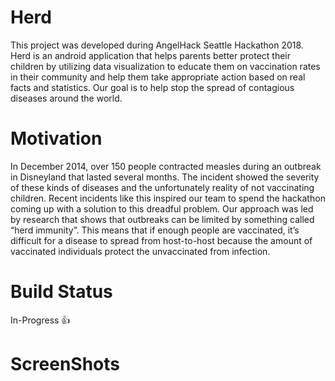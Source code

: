 # Herd
This project was developed during AngelHack Seattle Hackathon 2018. Herd is an android application that helps parents better protect their children by utilizing data visualization to educate them on vaccination rates in their community and help them take appropriate action based on real facts and statistics. Our goal is to help stop the spread of contagious diseases around the world. 
# Motivation
In December 2014, over 150 people contracted measles during an outbreak in Disneyland that lasted several months. The incident showed the severity of these kinds of diseases and the unfortunately reality of not vaccinating children. Recent incidents like this inspired our team to spend the hackathon coming up with a solution to this dreadful problem. Our approach was led by research that shows that outbreaks can be limited by something called “herd immunity”. This means that if enough people are vaccinated, it’s difficult for a disease to spread from host-to-host because the amount of vaccinated individuals protect the unvaccinated from infection. 
# Build Status 
In-Progress :+1: 
# ScreenShots 
